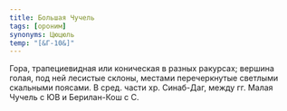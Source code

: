 ```yaml
---
title: Большая Чучель
tags: [ороним]
synonyms: Цюцюль
temp: "[&Г-10&]"
---
```


Гора, трапециевидная или коническая в разных ракурсах; вершина голая, под ней
лесистые склоны, местами перечеркнутые светлыми скальными поясами. В сред. части
хр. Синаб-Даг, между гг. Малая Чучель с ЮВ и Берилан-Кош с С.
